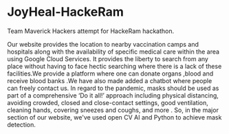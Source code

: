 # JoyHeal-HackeRam
Team Maverick Hackers attempt for HackeRam hackathon.

Our website provides the location to nearby vaccination camps and hospitals along with the availability of specific medical care within the area using Google Cloud Services. It provides the liberty to search from any place without having to face hectic searching where there is a lack of these facilities.We provide a platform where one can donate organs ,blood and receive blood banks .We have also made added a chatbot where people can freely contact us. In regard to the pandemic, masks should be used as part of a comprehensive ‘Do it all!’ approach including physical distancing, avoiding crowded, closed and close-contact settings, good ventilation, cleaning hands, covering sneezes and coughs, and more . So, in the major section of our website, we've used open CV AI and Python to achieve mask detection.


